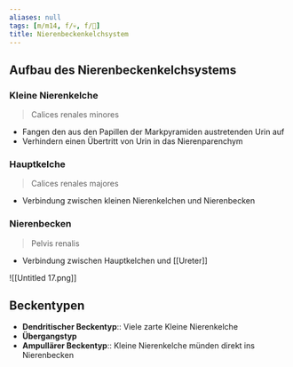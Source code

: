 ```yaml
---
aliases: null
tags: [m/m14, f/💀, f/🍺]
title: Nierenbeckenkelchsystem
---
```

## Aufbau des Nierenbeckenkelchsystems
### Kleine Nierenkelche 
> Calices renales minores
- Fangen den aus den Papillen der Markpyramiden austretenden Urin auf
- Verhindern einen Übertritt von Urin in das Nierenparenchym
### Hauptkelche 
> Calices renales majores
- Verbindung zwischen kleinen Nierenkelchen und Nierenbecken
### Nierenbecken 
> Pelvis renalis
- Verbindung zwischen Hauptkelchen und [[Ureter]]

![[Untitled 17.png]]

## Beckentypen
- **Dendritischer Beckentyp**:: Viele zarte Kleine Nierenkelche
- **Übergangstyp**
- **Ampullärer Beckentyp**:: Kleine Nierenkelche münden direkt ins Nierenbecken